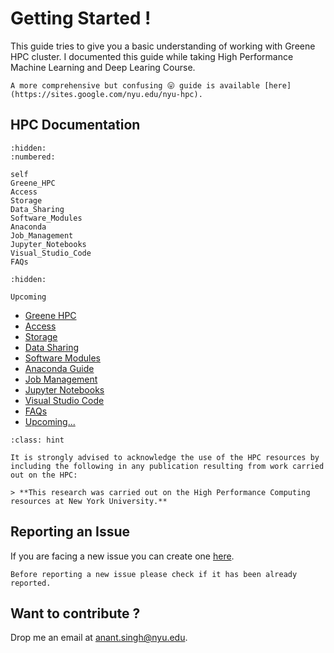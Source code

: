 # Getting Started !


This guide tries to give you a basic understanding of working with Greene HPC cluster. I documented this guide while taking High Performance Machine Learning and Deep Learing Course.

```{note} 
A more comprehensive but confusing 😛 guide is available [here](https://sites.google.com/nyu.edu/nyu-hpc).
```


## HPC Documentation



```{toctree} 
:hidden:
:numbered:

self
Greene_HPC
Access
Storage
Data_Sharing
Software_Modules
Anaconda
Job_Management
Jupyter_Notebooks
Visual_Studio_Code
FAQs
```

```{toctree}
:hidden:

Upcoming
```

- [Greene HPC](Greene_HPC.md)
- [Access](Access.md)
- [Storage](Storage.md)
- [Data Sharing](Data_Sharing.md)
- [Software Modules](Software_Modules.md)
- [Anaconda Guide](Anaconda.md)
- [Job Management](Job_Management.md)
- [Jupyter Notebooks](Jupyter_Notebooks.md)
- [Visual Studio Code](Visual_Studio_Code.md)
- [FAQs](FAQs.md)
- [Upcoming...](Upcoming.md)


```{admonition} Acknowledgement
:class: hint

It is strongly advised to acknowledge the use of the HPC resources by including the following in any publication resulting from work carried out on the HPC:

> **This research was carried out on the High Performance Computing resources at New York University.**
```
## Reporting an Issue

If you are facing a new issue you can create one [here](https://github.com/95anantsingh/nyu-greene-hpc/issues).

```{attention}
Before reporting a new issue please check if it has been already reported.
```

## Want to contribute ?

Drop me an email at <a href="mailto:anant.singh@nyu.edu?subject=HPC Docs!&body=Hello Anant,">anant.singh@nyu.edu</a>.
